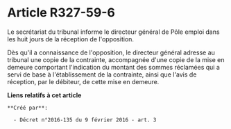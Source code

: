 # Article R327-59-6

Le secrétariat du tribunal informe le directeur général de Pôle emploi dans les huit jours de la réception de l'opposition. 

Dès qu'il a connaissance de l'opposition, le directeur général adresse au tribunal une copie de la contrainte, accompagnée
d'une copie de la mise en demeure comportant l'indication du montant des sommes réclamées qui a servi de base à
l'établissement de la contrainte, ainsi que l'avis de réception, par le débiteur, de cette mise en demeure.

**Liens relatifs à cet article**

	**Créé par**:

	  - Décret n°2016-135 du 9 février 2016 - art. 3
